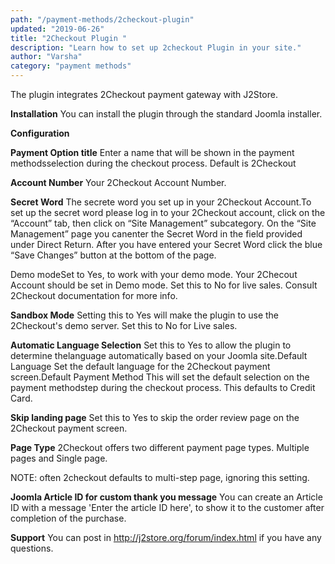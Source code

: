```yaml
---
path: "/payment-methods/2checkout-plugin"
updated: "2019-06-26"
title: "2Checkout Plugin "
description: "Learn how to set up 2checkout Plugin in your site."
author: "Varsha"
category: "payment methods"
---
```


The plugin integrates 2Checkout payment gateway with J2Store.

**Installation**
You can install the plugin through the standard Joomla installer.

**Configuration**

**Payment Option title**
Enter a name that will be shown in the payment methodsselection during the checkout process. Default is 2Checkout

**Account Number**
Your 2Checkout Account Number.

**Secret Word**
The secrete word you set up in your 2Checkout Account.To set up the secret word please log in to your 2Checkout account, click on the “Account” tab, then click on “Site Management” subcategory. On the “Site Management” page you canenter the Secret Word in the field provided under Direct Return. After you have entered your Secret Word click the blue “Save Changes” button at the bottom of the page.

Demo modeSet to Yes, to work with your demo mode. Your 2Checout Account should be set in Demo mode. Set this to No for live sales. Consult 2Checkout documentation for more info.

**Sandbox Mode**
Setting this to Yes will make the plugin to use the 2Checkout's demo server. Set this to No for Live sales.

**Automatic Language Selection**
Set this to Yes to allow the plugin to determine thelanguage automatically based on your Joomla site.Default Language
Set the default language for the 2Checkout payment screen.Default Payment Method
This will set the default selection on the payment methodstep during the checkout process. This defaults to Credit Card.

**Skip landing page**
Set this to Yes to skip the order review page on the 2Checkout payment screen.

**Page Type**
2Checkout offers two different payment page types. Multiple pages and Single page.

NOTE: often 2checkout defaults to multi-step page, ignoring this setting.

**Joomla Article ID for custom thank you message**
You can create an Article ID with a message 'Enter the article ID here', to show it to the customer after completion of the purchase.

**Support**
You can post in http://j2store.org/forum/index.html if you have any questions.

